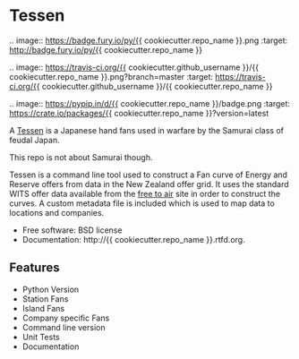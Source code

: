 Tessen
======

.. image:: https://badge.fury.io/py/{{ cookiecutter.repo_name }}.png
    :target: http://badge.fury.io/py/{{ cookiecutter.repo_name }}

.. image:: https://travis-ci.org/{{ cookiecutter.github_username }}/{{ cookiecutter.repo_name }}.png?branch=master
        :target: https://travis-ci.org/{{ cookiecutter.github_username }}/{{ cookiecutter.repo_name }}

.. image:: https://pypip.in/d/{{ cookiecutter.repo_name }}/badge.png
        :target: https://crate.io/packages/{{ cookiecutter.repo_name }}?version=latest


A [Tessen](http://en.wikipedia.org/wiki/Japanese_war_fan) is a  Japanese hand fans used in warfare by the Samurai class of feudal Japan.

This repo is not about Samurai though.

Tessen is a command line tool used to construct a Fan curve of Energy and Reserve offers from data in the New Zealand offer grid.
It uses the standard WITS offer data available from the [free to air](http://electricityinfo.co.nz/comitFta/Ongoing_bidoffer.ongoing) site in order to construct the curves.
A custom metadata file is included which is used to map data to locations and companies.



* Free software: BSD license
* Documentation: http://{{ cookiecutter.repo_name }}.rtfd.org.

Features
--------

* Python Version
* Station Fans
* Island Fans
* Company specific Fans
* Command line version
* Unit Tests
* Documentation
